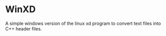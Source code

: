 # WinXD
A simple windows version of the linux xd program to convert text files into C++ header files.
